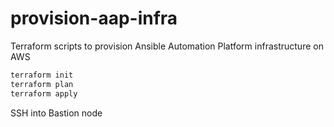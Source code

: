 # provision-aap-infra
Terraform scripts to provision Ansible Automation Platform infrastructure on AWS

```sh
terraform init
terraform plan
terraform apply
```

SSH into Bastion node

```sh

```